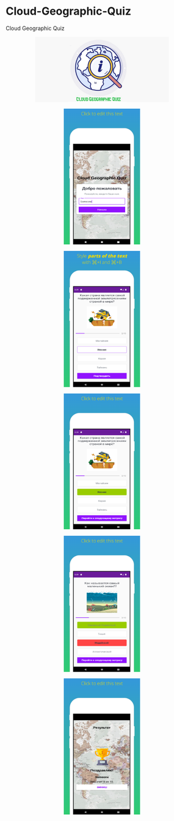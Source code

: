 # Cloud-Geographic-Quiz
Cloud Geographic Quiz

<p align="center">
<img src="(Screen)Cloud Geographic Quiz/logo_wide(1024).png" alt="drawing1" width="350">
</p>


<p align="center">
<img src="(Screen)Cloud Geographic Quiz/screenshot_1.png" alt="drawing1" width="200">
</p>
<p align="center">
<img src="(Screen)Cloud Geographic Quiz/screenshot_2.png" alt="drawing1" width="200">
</p>
<p align="center">
<img src="(Screen)Cloud Geographic Quiz/screenshot_3.png" alt="drawing1" width="200">
</p>
<p align="center">
<img src="(Screen)Cloud Geographic Quiz/screenshot_4.png" alt="drawing1" width="200">
</p>
<p align="center">
<img src="(Screen)Cloud Geographic Quiz/screenshot_5.png" alt="drawing1" width="200">
</p>
